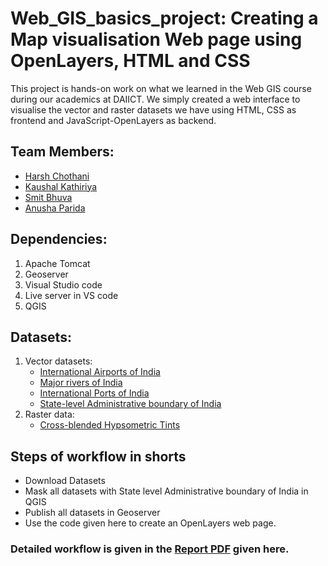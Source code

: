 # Web_GIS_basics_project: Creating a Map visualisation Web page using OpenLayers, HTML and CSS

This project is hands-on work on what we learned in the Web GIS course during our academics at DAIICT. We simply created a web interface to visualise the vector and raster datasets we have using HTML, CSS as frontend and JavaScript-OpenLayers as backend.

## Team Members:
* [Harsh Chothani](https://github.com/Harsh-Chothani)
* [Kaushal Kathiriya](https://github.com/Kaushal0609)
* [Smit Bhuva](https://github.com/Smit-Bhuva)
* [Anusha Parida](https://github.com/Anusha26399)

## Dependencies:
1. Apache Tomcat
2. Geoserver
3. Visual Studio code
4. Live server in VS code
5. QGIS

## Datasets:
1. Vector datasets:
   * [International Airports of India](https://www.naturalearthdata.com/http//www.naturalearthdata.com/download/10m/cultural/ne_10m_airports.zip)
   * [Major rivers of India](https://www.naturalearthdata.com/http//www.naturalearthdata.com/download/10m/physical/ne_10m_rivers_lake_centerlines.zip)
   * [International Ports of India](https://www.naturalearthdata.com/http//www.naturalearthdata.com/download/10m/cultural/ne_10m_ports.zip)
   * [State-level Administrative boundary of India](https://onlinemaps.surveyofindia.gov.in/Digital_Product_Show.aspx)
2. Raster data:
   * [Cross-blended Hypsometric Tints](https://www.naturalearthdata.com/http//www.naturalearthdata.com/download/10m/raster/HYP_HR_SR_OB_DR.zip)

## Steps of workflow in shorts
* Download Datasets
* Mask all datasets with State level Administrative boundary of India in QGIS
* Publish all datasets in Geoserver
* Use the code given here to create an OpenLayers web page.

### Detailed workflow is given in the [Report PDF](https://github.com/Smit-Bhuva/Web_GIS_basics_project/blob/main/Group_E_Report.pdf) given here.
